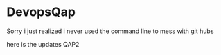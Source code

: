 # DevopsQap



Sorry i just realized i never used the command line to mess with git hubs

here is the updates QAP2
